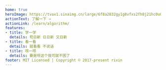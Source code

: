 ```yaml
---
home: true
heroImage: https://tvax1.sinaimg.cn/large/6f8a2832gy1g8vfxs2fh8j21hc0u0n2w.jpg
actionText: 了解一下 →
actionLink: /learn/algorithm/
features:
- title: 学一学
  details: 苟日新 日日新 又日新
- title: 看一看 
  details: 就看看 不说话
- title: 唠一唠
  details: 要是唠这个我可就不困了
footer: MIT Licensed | Copyright © 2017-present rixin
---
```

